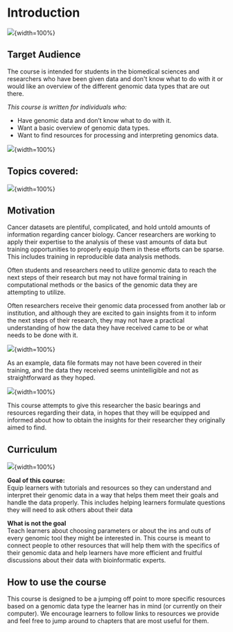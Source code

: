 


# Introduction

![](resources/images/01-intro_files/figure-docx//1YwxXy2rnUgbx_7B7ENH9wpDX-j6JpJz6lGVzOkjo0qY_gd422c5de97_0_0.png){width=100%}

## Target Audience  

The course is intended for students in the biomedical sciences and researchers who have been given data and don't know what to do with it or would like an overview of the different genomic data types that are out there.

_This course is written for individuals who:_   

- Have genomic data and don’t know what to do with it.
- Want a basic overview of genomic data types.
- Want to find resources for processing and interpreting genomics data.

![](resources/images/01-intro_files/figure-docx//1YwxXy2rnUgbx_7B7ENH9wpDX-j6JpJz6lGVzOkjo0qY_g116525eff64_0_96.png){width=100%}

## Topics covered:

![](resources/images/01-intro_files/figure-docx//1YwxXy2rnUgbx_7B7ENH9wpDX-j6JpJz6lGVzOkjo0qY_g11db7c97851_0_143.png){width=100%}

## Motivation

Cancer datasets are plentiful, complicated, and hold untold amounts of information regarding cancer biology. Cancer researchers are working to apply their expertise to the analysis of these vast amounts of data but training opportunities to properly equip them in these efforts can be sparse. This includes training in reproducible data analysis methods.

Often students and researchers need to utilize genomic data to reach the next steps of their research but may not have formal training in computational methods or the basics of the genomic data they are attempting to utilize.


Often researchers receive their genomic data processed from another lab or institution, and although they are excited to gain insights from it to inform the next steps of their research, they may not have a practical understanding of how the data they have received came to be or what needs to be done with it.

![](resources/images/01-intro_files/figure-docx//1YwxXy2rnUgbx_7B7ENH9wpDX-j6JpJz6lGVzOkjo0qY_g1221ea485b7_0_0.png){width=100%}

As an example, data file formats may not have been covered in their training, and the data they received seems unintelligible and not as straightforward as they hoped.

![](resources/images/01-intro_files/figure-docx//1YwxXy2rnUgbx_7B7ENH9wpDX-j6JpJz6lGVzOkjo0qY_g1221ea485b7_0_13.png){width=100%}

This course attempts to give this researcher the basic bearings and resources regarding their data, in hopes that they will be equipped and informed about how to obtain the insights for their researcher they originally aimed to find.

## Curriculum  

![](resources/images/01-intro_files/figure-docx//1YwxXy2rnUgbx_7B7ENH9wpDX-j6JpJz6lGVzOkjo0qY_gd422c5de97_0_10.png){width=100%}

**Goal of this course:**  
Equip learners with tutorials and resources so they can understand and interpret their genomic data in a way that helps them meet their goals and handle the data properly.
This includes helping learners formulate questions they will need to ask others about their data

**What is not the goal**  
Teach learners about choosing parameters or about the ins and outs of every genomic tool they might be interested in. This course is meant to connect people to other resources that will help them with the specifics of their genomic data and help learners have more efficient and fruitful discussions about their data with bioinformatic experts.

## How to use the course

This course is designed to be a jumping off point to more specific resources based on a genomic data type the learner has in mind (or currently on their computer). We encourage learners to follow links to resources we provide and feel free to jump around to chapters that are most useful for them.

